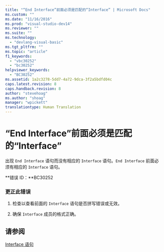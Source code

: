```yaml
---
title: "“End Interface”前面必须是匹配的“Interface” | Microsoft Docs"
ms.custom: ""
ms.date: "11/16/2016"
ms.prod: "visual-studio-dev14"
ms.reviewer: ""
ms.suite: ""
ms.technology: 
  - "devlang-visual-basic"
ms.tgt_pltfrm: ""
ms.topic: "article"
f1_keywords: 
  - "vbc30252"
  - "bc30252"
helpviewer_keywords: 
  - "BC30252"
ms.assetid: 1a2c3278-5dd7-4a72-9dca-3f2a5bdfd04c
caps.latest.revision: 8
caps.handback.revision: 8
author: "stevehoag"
ms.author: "shoag"
manager: "wpickett"
translationtype: Human Translation
---
```

# “End Interface”前面必须是匹配的“Interface”
出现 `End Interface` 语句而没有相应的 `Interface` 语句。`End Interface` 前面必须有相应的 `Interface` 语句。  
  
 **错误 ID：**BC30252  
  
### 更正此错误  
  
1.  检查以查看前面的 `Interface` 语句是否拼写错误或无效。  
  
2.  确保 `Interface` 成员的格式正确。  
  
## 请参阅  
 [Interface 语句](../../visual-basic/language-reference/statements/interface-statement.md)